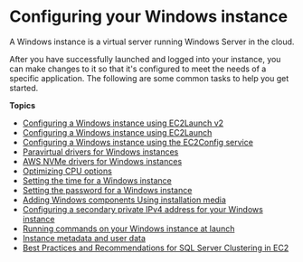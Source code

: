 # Configuring your Windows instance<a name="ec2-windows-instances"></a>

A Windows instance is a virtual server running Windows Server in the cloud\.

After you have successfully launched and logged into your instance, you can make changes to it so that it's configured to meet the needs of a specific application\. The following are some common tasks to help you get started\.

**Topics**
+ [Configuring a Windows instance using EC2Launch v2](ec2launch-v2.md)
+ [Configuring a Windows instance using EC2Launch](ec2launch.md)
+ [Configuring a Windows instance using the EC2Config service](ec2config-service.md)
+ [Paravirtual drivers for Windows instances](xen-drivers-overview.md)
+ [AWS NVMe drivers for Windows instances](aws-nvme-drivers.md)
+ [Optimizing CPU options](instance-optimize-cpu.md)
+ [Setting the time for a Windows instance](windows-set-time.md)
+ [Setting the password for a Windows instance](ec2-windows-passwords.md)
+ [Adding Windows components Using installation media](windows-optional-components.md)
+ [Configuring a secondary private IPv4 address for your Windows instance](config-windows-multiple-ip.md)
+ [Running commands on your Windows instance at launch](ec2-windows-user-data.md)
+ [Instance metadata and user data](ec2-instance-metadata.md)
+ [Best Practices and Recommendations for SQL Server Clustering in EC2](aws-sql-clustering.md)